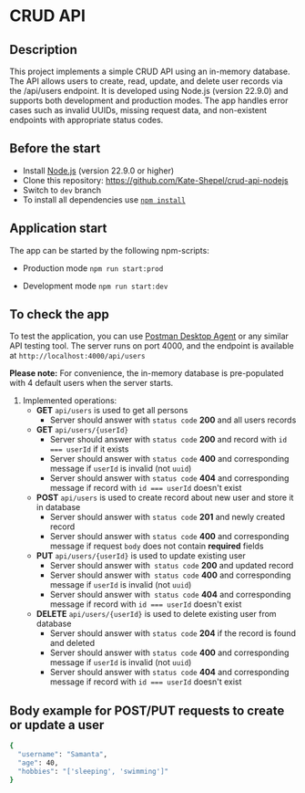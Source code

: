 # CRUD API

## Description

This project implements a simple CRUD API using an in-memory database. The API allows users to create, read, update, and delete user records via the /api/users endpoint. It is developed using Node.js (version 22.9.0) and supports both development and production modes. The app handles error cases such as invalid UUIDs, missing request data, and non-existent endpoints with appropriate status codes.

## Before the start

- Install [Node.js](https://nodejs.org/en/download/package-manager) (version 22.9.0 or higher)
- Clone this repository: https://github.com/Kate-Shepel/crud-api-nodejs
- Switch to `dev` branch
- To install all dependencies use [`npm install`](https://docs.npmjs.com/cli/install)

## Application start

The app can be started by the following npm-scripts:

- Production mode
    `npm run start:prod`

- Development mode
    `npm run start:dev`

## To check the app

To test the application, you can use [Postman Desktop Agent](https://www.postman.com/downloads/postman-agent/) or any similar API testing tool. The server runs on port 4000, and the endpoint is available at
    `http://localhost:4000/api/users`

**Please note:** For convenience, the in-memory database is pre-populated with 4 default users when the server starts.

1. Implemented operations:
    - **GET** `api/users` is used to get all persons
        - Server should answer with `status code` **200** and all users records
    - **GET** `api/users/{userId}` 
        - Server should answer with `status code` **200** and record with `id === userId` if it exists
        - Server should answer with `status code` **400** and corresponding message if `userId` is invalid (not `uuid`)
        - Server should answer with `status code` **404** and corresponding message if record with `id === userId` doesn't exist
    - **POST** `api/users` is used to create record about new user and store it in database
        - Server should answer with `status code` **201** and newly created record
        - Server should answer with `status code` **400** and corresponding message if request `body` does not contain **required** fields
    - **PUT** `api/users/{userId}` is used to update existing user
        - Server should answer with` status code` **200** and updated record
        - Server should answer with` status code` **400** and corresponding message if `userId` is invalid (not `uuid`)
        - Server should answer with` status code` **404** and corresponding message if record with `id === userId` doesn't exist
    - **DELETE** `api/users/{userId}` is used to delete existing user from database
        - Server should answer with `status code` **204** if the record is found and deleted
        - Server should answer with `status code` **400** and corresponding message if `userId` is invalid (not `uuid`)
        - Server should answer with `status code` **404** and corresponding message if record with `id === userId` doesn't exist

## Body example for POST/PUT requests to create or update a user

```bash
{
  "username": "Samanta",
  "age": 40,
  "hobbies": "['sleeping', 'swimming']"
}
```